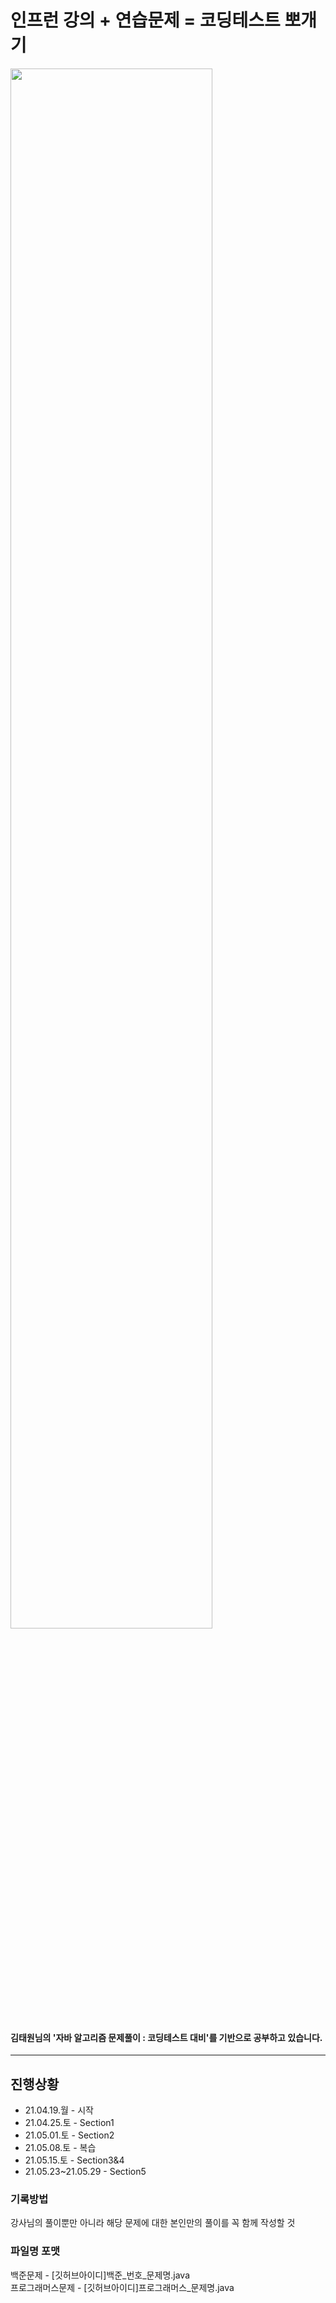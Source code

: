 ﻿# 인프런 강의 + 연습문제 = 코딩테스트 뽀개기
<img src="https://user-images.githubusercontent.com/70627198/116552144-ad3fd500-a933-11eb-92ca-a75188bbc3d4.png" width="80%">

#### 김태원님의 '자바 알고리즘 문제풀이 : 코딩테스트 대비'를 기반으로 공부하고 있습니다.

------
## 진행상황
* 21.04.19.월 - 시작  
* 21.04.25.토 - Section1   
* 21.05.01.토 - Section2   
* 21.05.08.토 - 복습  
* 21.05.15.토 - Section3&4  
* 21.05.23~21.05.29 - Section5  

### 기록방법
강사님의 풀이뿐만 아니라 해당 문제에 대한 본인만의 풀이를 꼭 함께 작성할 것

### 파일명 포맷
백준문제 - [깃허브아이디]백준_번호_문제명.java  
프로그래머스문제 - [깃허브아이디]프로그래머스_문제명.java
